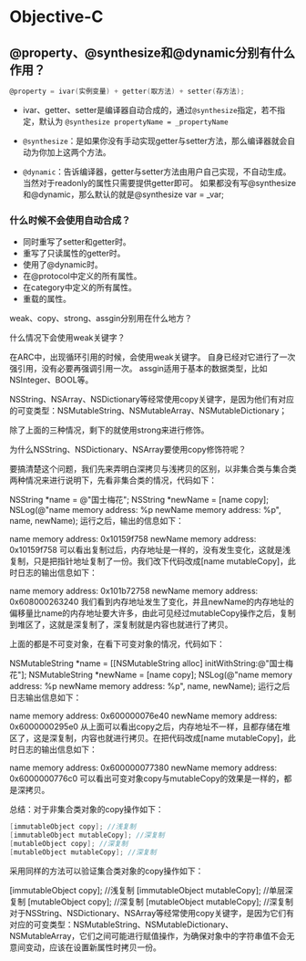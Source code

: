 # Objective-C



## @property、@synthesize和@dynamic分别有什么作用？
```objectivec
@property = ivar(实例变量) + getter(取方法) + setter(存方法);
```
- ivar、getter、setter是编译器自动合成的，通过`@synthesize`指定，若不指定，默认为 `@synthesize propertyName = _propertyName`

- `@synthesize`：是如果你没有手动实现getter与setter方法，那么编译器就会自动为你加上这两个方法。

- `@dynamic`：告诉编译器，getter与setter方法由用户自己实现，不自动生成。当然对于readonly的属性只需要提供getter即可。
如果都没有写@synthesize和@dynamic，那么默认的就是@synthesize var = _var;

### 什么时候不会使用自动合成？

- 同时重写了setter和getter时。
- 重写了只读属性的getter时。
- 使用了@dynamic时。
- 在@protocol中定义的所有属性。
- 在category中定义的所有属性。
- 重载的属性。


weak、copy、strong、assgin分别用在什么地方？

什么情况下会使用weak关键字？

在ARC中，出现循环引用的时候，会使用weak关键字。
自身已经对它进行了一次强引用，没有必要再强调引用一次。
assgin适用于基本的数据类型，比如NSInteger、BOOL等。

NSString、NSArray、NSDictionary等经常使用copy关键字，是因为他们有对应的可变类型：NSMutableString、NSMutableArray、NSMutableDictionary；

除了上面的三种情况，剩下的就使用strong来进行修饰。

为什么NSString、NSDictionary、NSArray要使用copy修饰符呢？

要搞清楚这个问题，我们先来弄明白深拷贝与浅拷贝的区别，以非集合类与集合类两种情况来进行说明下，先看非集合类的情况，代码如下：

NSString *name = @"国士梅花";
NSString *newName = [name copy];
NSLog(@"name memory address: %p newName memory address: %p", name, newName);
运行之后，输出的信息如下：

name memory address: 0x10159f758 newName memory address: 0x10159f758
可以看出复制过后，内存地址是一样的，没有发生变化，这就是浅复制，只是把指针地址复制了一份。我们改下代码改成[name mutableCopy]，此时日志的输出信息如下：

name memory address: 0x101b72758 newName memory address: 0x608000263240
我们看到内存地址发生了变化，并且newName的内存地址的偏移量比name的内存地址要大许多，由此可见经过mutableCopy操作之后，复制到堆区了，这就是深复制了，深复制就是内容也就进行了拷贝。

上面的都是不可变对象，在看下可变对象的情况，代码如下：

NSMutableString *name = [[NSMutableString alloc] initWithString:@"国士梅花"];
NSMutableString *newName = [name copy];
NSLog(@"name memory address: %p newName memory address: %p", name, newName);
运行之后日志输出信息如下：

name memory address: 0x600000076e40 newName memory address: 0x6000000295e0
从上面可以看出copy之后，内存地址不一样，且都存储在堆区了，这是深复制，内容也就进行拷贝。在把代码改成[name mutableCopy]，此时日志的输出信息如下：

name memory address: 0x600000077380 newName memory address: 0x6000000776c0
可以看出可变对象copy与mutableCopy的效果是一样的，都是深拷贝。

总结：对于非集合类对象的copy操作如下：
```objectivec
[immutableObject copy]; //浅复制
[immutableObject mutableCopy]; //深复制
[mutableObject copy]; //深复制
[mutableObject mutableCopy]; //深复制
```
采用同样的方法可以验证集合类对象的copy操作如下：

[immutableObject copy]; //浅复制
[immutableObject mutableCopy]; //单层深复制
[mutableObject copy]; //深复制
[mutableObject mutableCopy]; //深复制
对于NSString、NSDictionary、NSArray等经常使用copy关键字，是因为它们有对应的可变类型：NSMutableString、NSMutableDictionary、NSMutableArray，它们之间可能进行赋值操作，为确保对象中的字符串值不会无意间变动，应该在设置新属性时拷贝一份。
